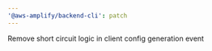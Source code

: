 ```yaml
---
'@aws-amplify/backend-cli': patch
---
```


Remove short circuit logic in client config generation event

